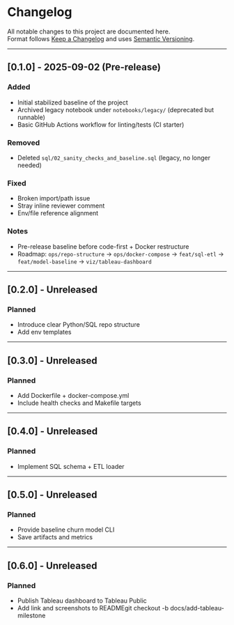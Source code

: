 # Changelog
All notable changes to this project are documented here.  
Format follows [Keep a Changelog](https://keepachangelog.com/en/1.1.0/) and uses [Semantic Versioning](https://semver.org/).

---

## [0.1.0] - 2025-09-02 (Pre-release)

### Added
- Initial stabilized baseline of the project
- Archived legacy notebook under `notebooks/legacy/` (deprecated but runnable)
- Basic GitHub Actions workflow for linting/tests (CI starter)

### Removed
- Deleted `sql/02_sanity_checks_and_baseline.sql` (legacy, no longer needed)

### Fixed
- Broken import/path issue
- Stray inline reviewer comment
- Env/file reference alignment

### Notes
- Pre-release baseline before code-first + Docker restructure
- Roadmap: `ops/repo-structure` → `ops/docker-compose` → `feat/sql-etl` → `feat/model-baseline` → `viz/tableau-dashboard`

---

## [0.2.0] - Unreleased
### Planned
- Introduce clear Python/SQL repo structure
- Add env templates

---

## [0.3.0] - Unreleased
### Planned
- Add Dockerfile + docker-compose.yml
- Include health checks and Makefile targets

---

## [0.4.0] - Unreleased
### Planned
- Implement SQL schema + ETL loader

---

## [0.5.0] - Unreleased
### Planned
- Provide baseline churn model CLI
- Save artifacts and metrics

---

## [0.6.0] - Unreleased
### Planned
- Publish Tableau dashboard to Tableau Public
- Add link and screenshots to READMEgit checkout -b docs/add-tableau-milestone